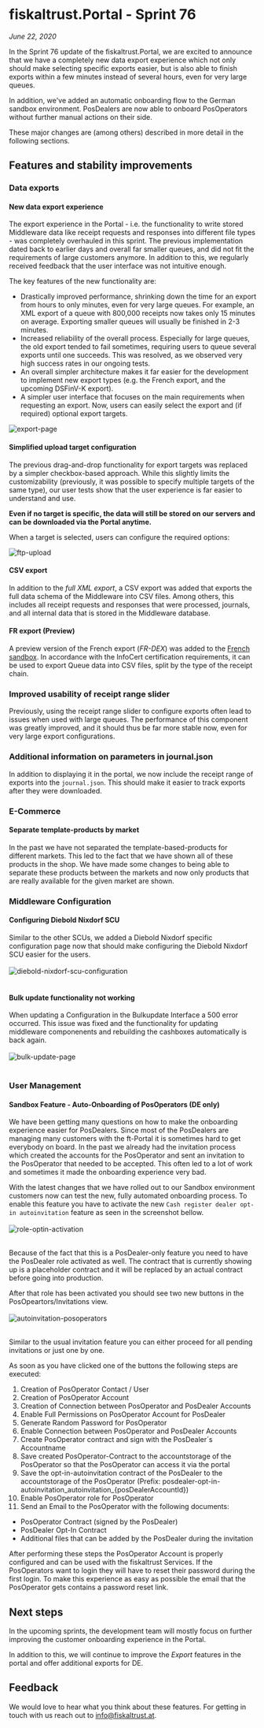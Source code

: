 # fiskaltrust.Portal - Sprint 76
_June 22, 2020_

In the Sprint 76 update of the fiskaltrust.Portal, we are excited to announce that we have a completely new data export experience which not only should make selecting specific exports easier, but is also able to finish exports within a few minutes instead of several hours, even for very large queues.

In addition, we've added an automatic onboarding flow to the German sandbox environment. PosDealers are now able to onboard PosOperators without further manual actions on their side.

These major changes are (among others) described in more detail in the following sections.

## Features and stability improvements

### Data exports 

#### New data export experience
The export experience in the Portal - i.e. the functionality to write stored Middleware data like receipt requests and responses into different file types - was completely overhauled in this sprint. The previous implementation dated back to earlier days and overall far smaller queues, and did not fit the requirements of large customers anymore. In addition to this, we regularly received feedback that the user interface was not intuitive enough.

The key features of the new functionality are:
- Drastically improved performance, shrinking down the time for an export from hours to only minutes, even for very large queues. For example, an XML export of a queue with 800,000 receipts now takes only 15 minutes on average. Exporting smaller queues will usually be finished in 2-3 minutes.
- Increased reliability of the overall process. Especially for large queues, the old export tended to fail sometimes, requiring users to queue several exports until one succeeds. This was resolved, as we  observed very high success rates in our ongoing tests.
- An overall simpler architecture makes it far easier for the development to implement new export types (e.g. the French export, and the upcoming DSFinV-K export).
- A simpler user interface that focuses on the main requirements when requesting an export. Now, users can easily select the export and (if required) optional export targets.

![export-page](images/sprint-76/export-page.png)

#### Simplified upload target configuration
The previous drag-and-drop functionality for export targets was replaced by a simpler checkbox-based approach. While this slightly limits the customizability (previously, it was possible to specify multiple targets of the same type), our user tests show that the user experience is far easier to understand and use.

**Even if no target is specific, the data will still be stored on our servers and can be downloaded via the Portal anytime.**

When a target is selected, users can configure the required options:

![ftp-upload](images/sprint-76/ftp-upload.png)

#### CSV export
In addition to the _full XML export_, a CSV export was added that exports the full data schema of the Middleware into CSV files. Among others, this includes all receipt requests and responses that were processed, journals, and all internal data that is stored in the Middleware database.

#### FR export (Preview)
A preview version of the French export (_FR-DEX_) was added to the [French sandbox](https://portal-sandbox.fiskaltrust.fr). In accordance with the InfoCert certification requirements, it can be used to export Queue data into CSV files, split by the type of the receipt chain.

### Improved usability of receipt range slider
Previously, using the receipt range slider to configure exports often lead to issues when used with large queues. The performance of this component was greatly improved, and it should thus be far more stable now, even for very large export configurations.

### Additional information on parameters in journal.json
In addition to displaying it in the portal, we now include the receipt range of exports into the `journal.json`. This should make it easier to track exports after they were downloaded.

### E-Commerce

#### Separate template-products by market
In the past we have not separated the template-based-products for different markets. This led to the fact that we have shown all of these products in the shop. We have made some changes to being able to separate these products between the markets and now only products that are really available for the given market are shown.

### Middleware Configuration

#### Configuring Diebold Nixdorf SCU
Similar to the other SCUs, we added a Diebold Nixdorf specific configuration page now that should make configuring the Diebold Nixdorf SCU easier for the users.
<br/>
<br/>
![diebold-nixdorf-scu-configuration](images/sprint-76/diebold-scu-configuration.png)<br><br>

#### Bulk update functionality not working
When updating a Configuration in the Bulkupdate Interface a 500 error occurred. This issue was fixed and the functionality for updating middleware componenents and rebuilding the cashboxes automatically is back again.
<br/>
<br/>
![bulk-update-page](images/sprint-76/bulk-update-page.png)<br><br>


### User Management

#### Sandbox Feature - Auto-Onboarding of PosOperators (DE only)
We have been getting many questions on how to make the onboarding experience easier for PosDealers. Since most of the PosDealers are managing many customers with the ft-Portal it is sometimes hard to get everybody on board. In the past we already had the invitation process which created the accounts for the PosOperator and sent an invitation to the PosOperator that needed to be accepted. This often led to a lot of work and sometimes it made the onboarding experience very bad. 

With the latest changes that we have rolled out to our Sandbox environment customers now can test the new, fully automated onboarding process. To enable this feature you have to activate the new `Cash register dealer opt-in autoinvitation` feature as seen in the screenshot bellow.
<br/>
<br/>
![role-optin-activation](images/sprint-76/role-optin-activation.png)<br><br>

Because of the fact that this is a PosDealer-only feature you need to have the PosDealer role activated as well. The contract that is currently showing up is a placeholder contract and it will be replaced by an actual contract before going into production.

After that role has been activated you should see two new buttons in the PosOpeartors/Invitations view. 
<br/>
<br/>
![autoinvitation-posoperators](images/sprint-76/autoinvite-posoperators.png)<br><br>

Similar to the usual invitation feature you can either proceed for all pending invitations or just one by one. 

As soon as you have clicked one of the buttons the following steps are executed:

1. Creation of PosOperator Contact / User
1. Creation of PosOperator Account
1. Creation of Connection between PosOperator and PosDealer Accounts
1. Enable Full Permissions on PosOperator Account for PosDealer
1. Generate Random Password for PosOperator
1. Enable Connection between PosOperator and PosDealer Accounts
1. Create PosOperator contract and sign with the PosDealer´s Accountname
1. Save created PosOperator-Contract to the accountstorage of the PosOperator so that the PosOperator can access it via the portal
1. Save the opt-in-autoinvitation contract of the PosDealer to the accountstorage of the PosOperator (Prefix: posdealer-opt-in-autoinvitation_autoinvitation_{posDealerAccountId})
1. Enable PosOperator role for PosOperator
1. Send an Email to the PosOperator with the following documents:

- PosOperator Contract (signed by the PosDealer)
- PosDealer Opt-In Contract
- Additional files that can be added by the PosDealer during the invitation

After performing these steps the PosOperator Account is properly configured and can be used with the fiskaltrust Services. If the PosOperators want to login they will have to reset their password during the first login. To make this experience as easy as possible the email that the PosOperator gets contains a password reset link.

## Next steps
In the upcoming sprints, the development team will mostly focus on further improving the customer onboarding experience in the Portal.

In addition to this, we will continue to improve the _Export_ features in the portal and offer additional exports for DE.

## Feedback

We would love to hear what you think about these features. For getting in touch with us reach out to [info@fiskaltrust.at](mailto:info@fiskaltrust.at).